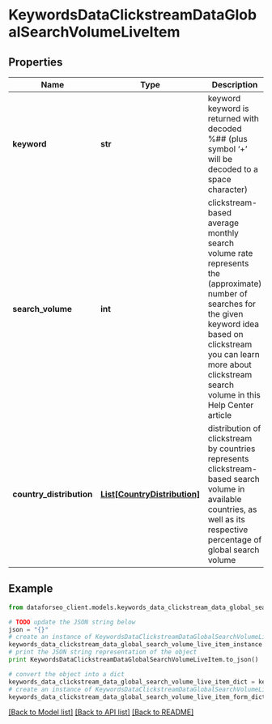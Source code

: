 # KeywordsDataClickstreamDataGlobalSearchVolumeLiveItem


## Properties

Name | Type | Description | Notes
------------ | ------------- | ------------- | -------------
**keyword** | **str** | keyword keyword is returned with decoded %## (plus symbol ‘+’ will be decoded to a space character) | [optional] 
**search_volume** | **int** | clickstream-based average monthly search volume rate represents the (approximate) number of searches for the given keyword idea based on clickstream you can learn more about clickstream search volume in this Help Center article | [optional] 
**country_distribution** | [**List[CountryDistribution]**](CountryDistribution.md) | distribution of clickstream by countries represents clickstream-based search volume in available countries, as well as its respective percentage of global search volume | [optional] 

## Example

```python
from dataforseo_client.models.keywords_data_clickstream_data_global_search_volume_live_item import KeywordsDataClickstreamDataGlobalSearchVolumeLiveItem

# TODO update the JSON string below
json = "{}"
# create an instance of KeywordsDataClickstreamDataGlobalSearchVolumeLiveItem from a JSON string
keywords_data_clickstream_data_global_search_volume_live_item_instance = KeywordsDataClickstreamDataGlobalSearchVolumeLiveItem.from_json(json)
# print the JSON string representation of the object
print KeywordsDataClickstreamDataGlobalSearchVolumeLiveItem.to_json()

# convert the object into a dict
keywords_data_clickstream_data_global_search_volume_live_item_dict = keywords_data_clickstream_data_global_search_volume_live_item_instance.to_dict()
# create an instance of KeywordsDataClickstreamDataGlobalSearchVolumeLiveItem from a dict
keywords_data_clickstream_data_global_search_volume_live_item_form_dict = keywords_data_clickstream_data_global_search_volume_live_item.from_dict(keywords_data_clickstream_data_global_search_volume_live_item_dict)
```
[[Back to Model list]](../README.md#documentation-for-models) [[Back to API list]](../README.md#documentation-for-api-endpoints) [[Back to README]](../README.md)


